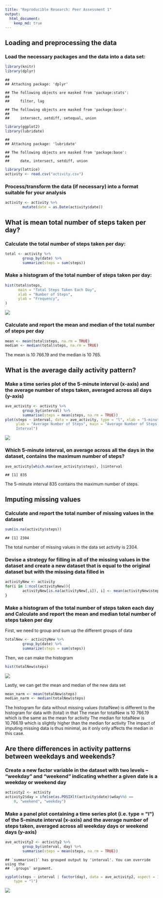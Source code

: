 ```yaml
---
title: "Reproducible Research: Peer Assessment 1"
output: 
  html_document: 
    keep_md: true
---
```



## Loading and preprocessing the data
### Load the necessary packages and the data into a data set:


``` r
library(knitr)
library(dplyr)
```

```
## 
## Attaching package: 'dplyr'
```

```
## The following objects are masked from 'package:stats':
## 
##     filter, lag
```

```
## The following objects are masked from 'package:base':
## 
##     intersect, setdiff, setequal, union
```

``` r
library(ggplot2)
library(lubridate)
```

```
## 
## Attaching package: 'lubridate'
```

```
## The following objects are masked from 'package:base':
## 
##     date, intersect, setdiff, union
```

``` r
library(lattice)
activity <- read.csv("activity.csv")
```

### Process/transform the data (if necessary) into a format suitable for your analysis


``` r
activity <- activity %>%
        mutate(date = as.Date(activity$date))
```


## What is mean total number of steps taken per day?
### Calculate the total number of steps taken per day:


``` r
total <- activity %>%
        group_by(date) %>%
        summarize(steps = sum(steps))
```

### Make a histogram of the total number of steps taken per day:


``` r
hist(total$steps, 
      main = "Total Steps Taken Each Day", 
      xlab = "Number of Steps", 
      ylab = "Frequency", 
)
```

![](PA1_template_files/figure-html/unnamed-chunk-4-1.png)<!-- -->

### Calculate and report the mean and median of the total number of steps per day 


``` r
mean <- mean(total$steps, na.rm = TRUE)
median <- median(total$steps, na.rm = TRUE)
```
The mean is 10 766.19 and the median is 10 765.


## What is the average daily activity pattern?
### Make a time series plot of the 5-minute interval (x-axis) and the average number of steps taken, averaged across all days (y-axis)


``` r
ave_activity <- activity %>%
        group_by(interval) %>%
        summarise(steps = mean(steps, na.rm = TRUE))
plot(steps ~ interval, data = ave_activity, type = "l", xlab = "5-minute Interval",
     ylab = "Average Number of Steps", main = "Average Number of Steps per 5-minute
     Interval")
```

![](PA1_template_files/figure-html/unnamed-chunk-6-1.png)<!-- -->

### Which 5-minute interval, on average across all the days in the dataset, contains the maximum number of steps?


``` r
ave_activity[which.max(ave_activity$steps), ]$interval
```

```
## [1] 835
```
The 5-minute interval 835 contains the maximum number of steps.


## Imputing missing values
### Calculate and report the total number of missing values in the dataset


``` r
sum(is.na(activity$steps))
```

```
## [1] 2304
```
The total number of missing values in the data set activity is 2304.

### Devise a strategy for filling in all of the missing values in the dataset and create a new dataset that is equal to the original dataset but with the missing data filled in


``` r
activityNew <- activity
for(i in 1:ncol(activityNew)){
        activityNew[is.na(activityNew[,i]), i] <- mean(activityNew$steps, na.rm = TRUE)
}
```

### Make a histogram of the total number of steps taken each day and Calculate and report the mean and median total number of steps taken per day

First, we need to group and sum up the different groups of data

``` r
totalNew <- activityNew %>%
        group_by(date) %>%
        summarize(steps = sum(steps))
```

Then, we can make the histogram

``` r
hist(totalNew$steps)
```

![](PA1_template_files/figure-html/unnamed-chunk-11-1.png)<!-- -->

Lastly, we can get the mean and median of the new data set

``` r
mean_narm <- mean(totalNew$steps)
median_narm <- median(totalNew$steps)
```

The histogram for data without missing values (totalNew) is different to the histogram for data with (total) in that
The mean for totalNew is 10 766.19 which is the same as the mean for activity
The median for totalNew is 10.766.19 which is slightly higher than the median for activity
The impact of imputing missing data is thus minimal, as it only only affects the median in this case.


## Are there differences in activity patterns between weekdays and weekends?
### Create a new factor variable in the dataset with two levels – “weekday” and “weekend” indicating whether a given date is a weekday or weekend day


``` r
activity2 <- activity
activity2$day = ifelse(as.POSIXlt(activity$date)$wday%%6 == 
    0, "weekend", "weekday") 
```

### Make a panel plot containing a time series plot (i.e. type = "l") of the 5-minute interval (x-axis) and the average number of steps taken, averaged across all weekday days or weekend days (y-axis)


``` r
ave_activity2 <- activity2 %>%
        group_by(interval, day) %>%
        summarise(steps = mean(steps, na.rm = TRUE))
```

```
## `summarise()` has grouped output by 'interval'. You can override using the
## `.groups` argument.
```

``` r
xyplot(steps ~ interval | factor(day), data = ave_activity2, aspect = 1/2, 
    type = "l")
```

![](PA1_template_files/figure-html/unnamed-chunk-14-1.png)<!-- -->

